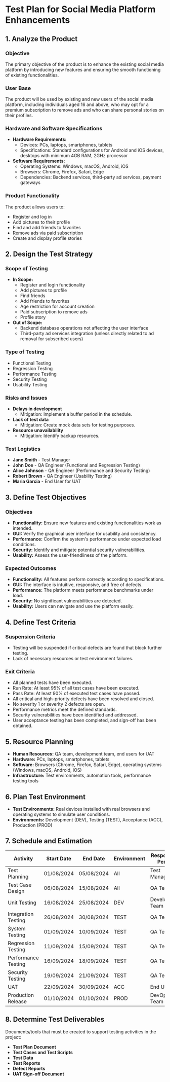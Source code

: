 # **Test Plan for Social Media Platform Enhancements**

## **1. Analyze the Product**

### **Objective**

The primary objective of the product is to enhance the existing social media platform by introducing new features and ensuring the smooth functioning of existing functionalities.

### **User Base**

The product will be used by existing and new users of the social media platform, including individuals aged 16 and above, who may opt for a premium subscription to remove ads and who can share personal stories on their profiles.

### **Hardware and Software Specifications**

- **Hardware Requirements:**
    - Devices: PCs, laptops, smartphones, tablets
    - Specifications: Standard configurations for Android and iOS devices, desktops with minimum 4GB RAM, 2GHz processor
- **Software Requirements:**
    - Operating Systems: Windows, macOS, Android, iOS
    - Browsers: Chrome, Firefox, Safari, Edge
    - Dependencies: Backend services, third-party ad services, payment gateways

### **Product Functionality**

The product allows users to:

- Register and log in
- Add pictures to their profile
- Find and add friends to favorites
- Remove ads via paid subscription
- Create and display profile stories

## **2. Design the Test Strategy**

### **Scope of Testing**

- **In Scope:**
    - Register and login functionality
    - Add pictures to profile
    - Find friends
    - Add friends to favorites
    - Age restriction for account creation
    - Paid subscription to remove ads
    - Profile story
- **Out of Scope:**
    - Backend database operations not affecting the user interface
    - Third-party ad services integration (unless directly related to ad removal for subscribed users)

### **Type of Testing**

- Functional Testing
- Regression Testing
- Performance Testing
- Security Testing
- Usability Testing

### **Risks and Issues**

- **Delays in development**
    - Mitigation: Implement a buffer period in the schedule.
- **Lack of test data**
    - Mitigation: Create mock data sets for testing purposes.
- **Resource unavailability**
    - Mitigation: Identify backup resources.

### **Test Logistics**

- **Jane Smith** - Test Manager
- **John Doe** - QA Engineer (Functional and Regression Testing)
- **Alice Johnson** - QA Engineer (Performance and Security Testing)
- **Robert Brown** - QA Engineer (Usability Testing)
- **Maria Garcia** - End User for UAT

## **3. Define Test Objectives**

### **Objectives**

- **Functionality:** Ensure new features and existing functionalities work as intended.
- **GUI:** Verify the graphical user interface for usability and consistency.
- **Performance:** Confirm the system's performance under expected load conditions.
- **Security:** Identify and mitigate potential security vulnerabilities.
- **Usability:** Assess the user-friendliness of the platform.

### **Expected Outcomes**

- **Functionality:** All features perform correctly according to specifications.
- **GUI:** The interface is intuitive, responsive, and free of defects.
- **Performance:** The platform meets performance benchmarks under load.
- **Security:** No significant vulnerabilities are detected.
- **Usability:** Users can navigate and use the platform easily.

## **4. Define Test Criteria**

### **Suspension Criteria**

- Testing will be suspended if critical defects are found that block further testing.
- Lack of necessary resources or test environment failures.

### **Exit Criteria**

- All planned tests have been executed.
- Run Rate: At least 95% of all test cases have been executed.
- Pass Rate: At least 90% of executed test cases have passed.
- All critical and high-priority defects have been resolved and closed.
- No severity 1 or severity 2 defects are open.
- Performance metrics meet the defined standards.
- Security vulnerabilities have been identified and addressed.
- User acceptance testing has been completed, and sign-off has been obtained.

## **5. Resource Planning**

- **Human Resources:** QA team, development team, end users for UAT
- **Hardware:** PCs, laptops, smartphones, tablets
- **Software:** Browsers (Chrome, Firefox, Safari, Edge), operating systems (Windows, macOS, Android, iOS)
- **Infrastructure:** Test environments, automation tools, performance testing tools

## **6. Plan Test Environment**

- **Test Environments:** Real devices installed with real browsers and operating systems to simulate user conditions.
- **Environments:** Development (DEV), Testing (TEST), Acceptance (ACC), Production (PROD)

## **7. Schedule and Estimation**

| Activity | Start Date | End Date | Environment | Responsible Person | Estimated Effort |
| --- | --- | --- | --- | --- | --- |
| Test Planning | 01/08/2024 | 05/08/2024 | All | Test Manager | 20 hours |
| Test Case Design | 06/08/2024 | 15/08/2024 | All | QA Team | 40 hours |
| Unit Testing | 16/08/2024 | 25/08/2024 | DEV | Development Team | 60 hours |
| Integration Testing | 26/08/2024 | 30/08/2024 | TEST | QA Team | 30 hours |
| System Testing | 01/09/2024 | 10/09/2024 | TEST | QA Team | 80 hours |
| Regression Testing | 11/09/2024 | 15/09/2024 | TEST | QA Team | 40 hours |
| Performance Testing | 16/09/2024 | 18/09/2024 | TEST | QA Team | 20 hours |
| Security Testing | 19/09/2024 | 21/09/2024 | TEST | QA Team | 20 hours |
| UAT | 22/09/2024 | 30/09/2024 | ACC | End Users | 50 hours |
| Production Release | 01/10/2024 | 01/10/2024 | PROD | DevOps Team | 10 hours |

## **8. Determine Test Deliverables**

Documents/tools that must be created to support testing activities in the project:

- **Test Plan Document**
- **Test Cases and Test Scripts**
- **Test Data**
- **Test Reports**
- **Defect Reports**
- **UAT Sign-off Document**